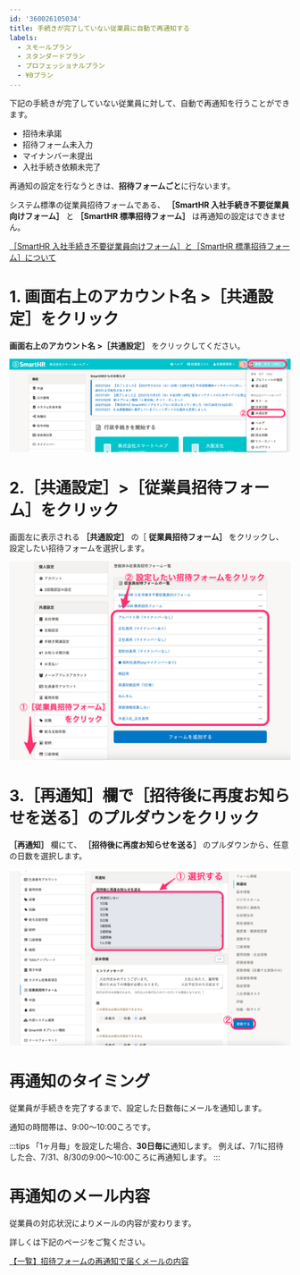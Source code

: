 ```yaml
---
id: '360026105034'
title: 手続きが完了していない従業員に自動で再通知する
labels:
  - スモールプラン
  - スタンダードプラン
  - プロフェッショナルプラン
  - ¥0プラン
---
```

下記の手続きが完了していない従業員に対して、自動で再通知を行うことができます。

- 招待未承諾
- 招待フォーム未入力
- マイナンバー未提出
- 入社手続き依頼未完了

再通知の設定を行なうときは、**招待フォームごと**に行ないます。

システム標準の従業員招待フォームである、 **［SmartHR 入社手続き不要従業員向けフォーム］** と **［SmartHR 標準招待フォーム］** は再通知の設定はできません。

[［SmartHR 入社手続き不要従業員向けフォーム］と［SmartHR 標準招待フォーム］について](https://knowledge.smarthr.jp/hc/ja/articles/900004732746)

# 1\. 画面右上のアカウント名 >［共通設定］をクリック

 **画面右上のアカウント名 >［共通設定］** をクリックしてください。

![](./__________2021-11-05_15_08_25-2.png)

# 2.［共通設定］>［従業員招待フォーム］をクリック

画面左に表示される **［共通設定］** の［ **従業員招待フォーム］** をクリックし、設定したい招待フォームを選択します。

![](./__________2021-11-05_15_14_57.png)

# 3.［再通知］欄で［招待後に再度お知らせを送る］のプルダウンをクリック

 **［再通知］** 欄にて、 **［招待後に再度お知らせを送る］** のプルダウンから、任意の日数を選択します。

![](./__________2021-11-05_15_24_57.png)

# 再通知のタイミング

従業員が手続きを完了するまで、設定した日数毎にメールを通知します。

通知の時間帯は、9:00〜10:00ころです。

:::tips
「1ヶ月毎」を設定した場合、**30日毎に**通知します。
例えば、7/1に招待した合、7/31、8/30の9:00〜10:00ころに再通知します。
:::

# 再通知のメール内容

従業員の対応状況によりメールの内容が変わります。

詳しくは下記のページをご覧ください。

[【一覧】招待フォームの再通知で届くメールの内容](https://knowledge.smarthr.jp/hc/ja/articles/360026105434)
